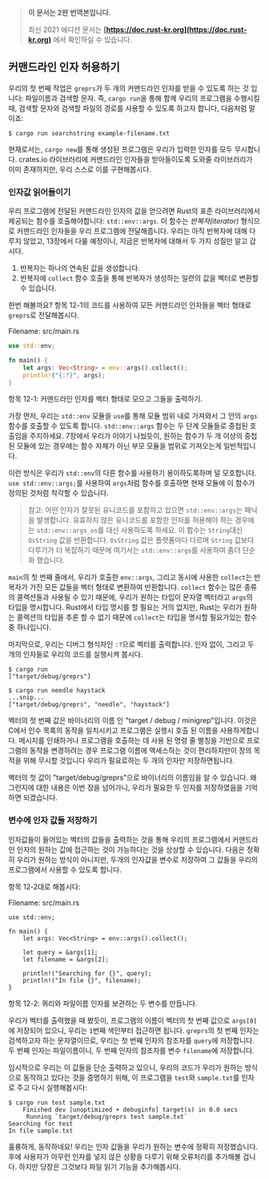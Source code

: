 > **이 문서는 2판 번역본입니다.**
>
> 최신 2021 에디션 문서는 **[https://doc.rust-kr.org](https://doc.rust-kr.org)** 에서 확인하실 수 있습니다.

## 커맨드라인 인자 허용하기

우리의 첫 번째 작업은 `greprs`가 두 개의 커맨드라인 인자를 받을 수 있도록 하는 것 입니다: 파일이름과 검색할 문자.
즉, `cargo run`을 통해 함께 우리의 프로그램을 수행시킬 때, 검색할 문자와 검색할 파일의 경로를 사용할 수 있도록
하고자 합니다, 다음처럼 말이죠:
 

```text
$ cargo run searchstring example-filename.txt
```

현재로서는, `cargo new`를 통해 생성된 프로그램은 우리가 입력한 인자를 모두 무시합니다. crates.io 라이브러리에
커맨드라인 인자들을 받아들이도록 도와줄 라이브러리가 이미 존재하지만, 우리 스스로 이를 구현해봅시다. 

### 인자값 읽어들이기 

우리 프로그램에 전달된 커맨드라인 인자의 값을 얻으려면 Rust의 표준 라이브러리에서 제공되는 함수를 호출해야합니다:
`std::env::args`. 이 함수는 *반복자(iterator)* 형식으로 커맨드라인 인자들을 우리 프로그램에 전달해줍니다.
우리는 아직 반복자에 대해 다루지 않았고, 13장에서 다룰 예정이니, 지금은 반복자에 대해서 두 가지 성질만 알고 갑시다. 
 
1. 반복자는 하나의 연속된 값을 생성합니다. 
2. 반복자에 `collect` 함수 호출을 통해 반복자가 생성하는 일련의 값을 벡터로 변환할 수 있습니다.

한번 해볼까요? 항목 12-1의 코드를 사용하여 모든 커맨드라인 인자들을 벡터 형태로 `greprs`로 전달해봅시다.

<span class="filename">Filename: src/main.rs</span>

```rust
use std::env;

fn main() {
    let args: Vec<String> = env::args().collect();
    println!("{:?}", args);
}
```

항목 12-1: 커맨드라인 인자를 벡터 형태로 모으고 그들을 출력하기.

가장 먼저, 우리는 `std::env` 모듈을 `use`를 통해 모듈 범위 내로 가져와서 그 안의 `args` 함수를 호출할 수
있도록 합니다. `std::env::args` 함수는 두 단계 모듈들로 중첩된 호출임을 주지하세요. 7장에서 우리가 이야기
나눴듯이, 원하는 함수가 두 개 이상의 중첩된 모듈에 있는 경우에는 함수 자체가 아닌 부모 모듈을 범위로 가져오는게
일반적입니다. 
 

이런 방식은 우리가 `std::env`의 다른 함수를 사용하기 용이하도록하며 덜 모호합니다. `use std::env::args;`를
사용하여 `args`처럼 함수를 호출하면 현재 모듈에 이 함수가 정의된 것처럼 착각할 수 있습니다. 

> 참고: 어떤 인자가 잘못된 유니코드를 포함하고 있으면 `std::env::args`는 패닉을 발생합니다. 유효하지 않은
> 유니코드를 포함한 인자를 허용해야 하는 경우에는 `std::env::args_os`를 대신 사용하도록 하세요. 이 함수는
> `String`대신 `OsString` 값을 반환합니다. `OsString` 값은 플랫폼마다 다르며 `String` 값보다 다루기가
> 더 복잡하기 때문에 여기서는 `std::env::args`를 사용하여 좀더 단순화 했습니다.

`main`의 첫 번째 줄에서, 우리가 호출한 `env::args`, 그리고 동시에 사용한 `collect`는 반복자가 가진 모든
값들을 벡터 형태로 변환하여 반환합니다. `collect` 함수는 많은 종류의 콜렉션들과 사용될 수 있기 때문에, 우리가
원하는 타입이 문자열 벡터라고 `args`의 타입을 명시합니다. Rust에서 타입 명시를 할 필요는 거의 없지만, Rust는
우리가 원하는 콜렉션의 타입을 추론 할 수 없기 때문에 `collect`는 타입을 명시할 필요가있는 함수 중 하나입니다. 
 

마지막으로, 우리는 디버그 형식자인 `:?`으로 벡터를 출력합니다. 인자 없이, 그리고 두 개의 인자들로 우리의 코드를
실행시켜 봅시다. 

```text
$ cargo run
["target/debug/greprs"]

$ cargo run needle haystack
...snip...
["target/debug/greprs", "needle", "haystack"]
```

벡터의 첫 번째 값은 바이너리의 이름 인 "target / debug / minigrep"입니다. 이것은 C에서 인수 목록의 동작을
일치시키고 프로그램은 실행시 호출 된 이름을 사용하게합니다. 메시지를 인쇄하거나 프로그램을 호출하는 데 사용 된 명령 줄 별칭을 기반으로 프로그램의 동작을 변경하려는 경우 프로그램 이름에 액세스하는 것이 편리하지만이 장의 목적을 위해 무시할
것입니다 우리가 필요로하는 두 개의 인자만 저장하면됩니다.
 

벡터의 첫 값이 "target/debug/greprs"으로 바이너리의 이름임을 알 수 있습니다. 왜 그런지에 대한 내용은 이번 장을
넘어가니, 우리가 필요한 두 인자를 저장하였음을 기억하면 되겠습니다.

### 변수에 인자 값들 저장하기

인자값들이 들어있는 벡터의 값들을 출력하는 것을 통해 우리의 프로그램에서 커맨드라인 인자의 원하는 값에 접근하는 것이
가능하다는 것을 상상할 수 있습니다. 다음은 정확히 우리가 원하는 방식이 아니지만, 두개의 인자값을 변수로 저장하여 그
값들을 우리의 프로그램에서 사용할 수 있도록 합니다. 
 
항목 12-2대로 해봅시다:

<span class="filename">Filename: src/main.rs</span>

```rust,should_panic
use std::env;

fn main() {
    let args: Vec<String> = env::args().collect();

    let query = &args[1];
    let filename = &args[2];

    println!("Searching for {}", query);
    println!("In file {}", filename);
}
```

항목 12-2: 쿼리와 파일이름 인자를 보관하는 두 변수를 만듭니다. 

우리가 벡터를 출력했을 때 봤듯이, 프로그램의 이름이 벡터의 첫 번째 값으로 `args[0]`에 저장되어 있으니, 우리는
`1`번째 색인부터 접근하면 됩니다. `greprs`의 첫 번째 인자는 검색하고자 하는 문자열이므로, 우리는 첫 번째 인자의
참조자를 `query`에 저장합니다. 두 번째 인자는 파일이름이니, 두 번째 인자의 참조자를 변수 `filename`에 저장합니다. 
 

임시적으로 우리는 이 값들을 단순 출력하고 있으니, 우리의 코드가 우리가 원하는 방식으로 동작하고 있다는 것을 증명하기
위해, 이 프로그램을 `test`와 `sample.txt`를 인자로 주고 다시 실행해봅시다:

```text
$ cargo run test sample.txt
    Finished dev [unoptimized + debuginfo] target(s) in 0.0 secs
     Running `target/debug/greprs test sample.txt`
Searching for test
In file sample.txt
```

훌륭하게, 동작하네요! 우리는 인자 값들을 우리가 원하는 변수에 정확히 저장했습니다. 후에 사용자가 아무런 인자를 넣지 않은
상황을 다루기 위해 오류처리를 추가해볼 겁니다. 하지만 당장은 그것보다 파일 읽기 기능을 추가해봅시다.

<!-- 업데이트된 원본:
## Accepting Command Line Arguments

Let’s create a new project with, as always, `cargo new`. We’ll call our project
`minigrep` to distinguish it from the `grep` tool that you might already have
on your system.

```text
$ cargo new --bin minigrep
     Created binary (application) `minigrep` project
$ cd minigrep
```

The first task is to make `minigrep` accept its two command line arguments: the
filename and a string to search for. That is, we want to be able to run our
program with `cargo run`, a string to search for, and a path to a file to
search in, like so:

```text
$ cargo run searchstring example-filename.txt
```

Right now, the program generated by `cargo new` cannot process arguments we
give it. Some existing libraries on [Crates.io](https://crates.io/) can help
with writing a program that accepts command line arguments, but because you’re
just learning this concept, let’s implement this capability ourselves.

### Reading the Argument Values

To enable `minigrep` to read the values of command line arguments we pass to
it, we’ll need a function provided in Rust’s standard library, which is
`std::env::args`. This function returns an *iterator* of the command line
arguments that were given to `minigrep`. We haven’t discussed iterators yet
(we’ll cover them fully in Chapter 13), but for now, you only need to know two
details about iterators: iterators produce a series of values, and we can call
the `collect` method on an iterator to turn it into a collection, such as a
vector, containing all the elements the iterator produces.

Use the code in Listing 12-1 to allow your `minigrep` program to read any
command line arguments passed to it and then collect the values into a vector:

<span class="filename">Filename: src/main.rs</span>

```rust
use std::env;

fn main() {
    let args: Vec<String> = env::args().collect();
    println!("{:?}", args);
}
```

<span class="caption">Listing 12-1: Collecting the command line arguments into
a vector and printing them</span>

First, we bring the `std::env` module into scope with a `use` statement so we
can use its `args` function. Notice that the `std::env::args` function is
nested in two levels of modules. As we discussed in Chapter 7, in cases where
the desired function is nested in more than one module, it’s conventional to
bring the parent module into scope rather than the function. By doing so, we
can easily use other functions from `std::env`. It’s also less ambiguous than
adding `use std::env::args` and then calling the function with just `args`,
because `args` might easily be mistaken for a function that’s defined in the
current module.

> ### The `args` Function and Invalid Unicode
>
> Note that `std::env::args` will panic if any argument contains invalid
> Unicode. If your program needs to accept arguments containing invalid
> Unicode, use `std::env::args_os` instead. That function returns an iterator
> that produces `OsString` values instead of `String` values. We’ve chosen to
> use `std::env::args` here for simplicity, because `OsString` values differ
> per platform and are more complex to work with than `String` values.

On the first line of `main`, we call `env::args`, and we immediately use
`collect` to turn the iterator into a vector containing all the values produced
by the iterator. We can use the `collect` function to create many kinds of
collections, so we explicitly annotate the type of `args` to specify that we
want a vector of strings. Although we very rarely need to annotate types in
Rust, `collect` is one function you do often need to annotate because Rust
isn’t able to infer the kind of collection you want.

Finally, we print the vector using the debug formatter, `:?`. Let’s try running
the code first with no arguments and then with two arguments:

```text
$ cargo run
--snip--
["target/debug/minigrep"]

$ cargo run needle haystack
--snip--
["target/debug/minigrep", "needle", "haystack"]
```

Notice that the first value in the vector is `"target/debug/minigrep"`, which
is the name of our binary. This matches the behavior of the arguments list in
C, letting programs use the name by which they were invoked in their execution.
It’s often convenient to have access to the program name in case you want to
print it in messages or change behavior of the program based on what command
line alias was used to invoke the program. But for the purposes of this
chapter, we’ll ignore it and save only the two arguments we need.

### Saving the Argument Values in Variables

Printing the value of the vector of arguments illustrated that the program is
able to access the values specified as command line arguments. Now we need to
save the values of the two arguments in variables so we can use the values
throughout the rest of the program. We do that in Listing 12-2:

<span class="filename">Filename: src/main.rs</span>

```rust,should_panic
use std::env;

fn main() {
    let args: Vec<String> = env::args().collect();

    let query = &args[1];
    let filename = &args[2];

    println!("Searching for {}", query);
    println!("In file {}", filename);
}
```

<span class="caption">Listing 12-2: Creating variables to hold the query
argument and filename argument</span>

As we saw when we printed the vector, the program’s name takes up the first
value in the vector at `args[0]`, so we’re starting at index `1`. The first
argument `minigrep` takes is the string we’re searching for, so we put a
reference to the first argument in the variable `query`. The second argument
will be the filename, so we put a reference to the second argument in the
variable `filename`.

We temporarily print the values of these variables to prove that the code is
working as we intend. Let’s run this program again with the arguments `test`
and `sample.txt`:

```text
$ cargo run test sample.txt
   Compiling minigrep v0.1.0 (file:///projects/minigrep)
    Finished dev [unoptimized + debuginfo] target(s) in 0.0 secs
     Running `target/debug/minigrep test sample.txt`
Searching for test
In file sample.txt
```

Great, the program is working! The values of the arguments we need are being
saved into the right variables. Later we’ll add some error handling to deal
with certain potential erroneous situations, such as when the user provides no
arguments; for now, we’ll ignore that situation and work on adding file-reading
capabilities instead.
-->

